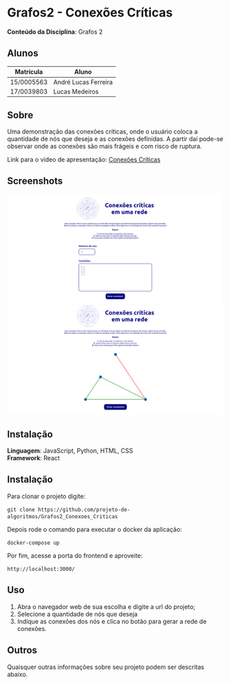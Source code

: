 # Grafos2 - Conexões Críticas

**Conteúdo da Disciplina**: Grafos 2<br>

## Alunos
|Matrícula | Aluno |
| -- | -- |
| 15/0005563  |  André Lucas Ferreira |
| 17/0039803	  |  Lucas Medeiros |

## Sobre 

Uma demonstração das conexões críticas, onde o usuário coloca a quantidade de nós que deseja e as conexões definidas. A partir daí pode-se observar onde as conexões são mais frágeis e com risco de ruptura. 

Link para o vídeo de apresentação: [Conexões Críticas](https://youtu.be/6gCa1jp-Pjw)

## Screenshots

![](././frontend/src/assets/conexao1.png)
![](././frontend/src/assets/conexao2.png)

## Instalação 
**Linguagem**: JavaScript, Python, HTML, CSS <br>
**Framework**: React <br>

## Instalação 

Para clonar o projeto digite:

    git clone https://github.com/projeto-de-algoritmos/Grafos2_Conexoes_Criticas

Depois rode o comando para executar o docker da aplicação:

    docker-compose up

Por fim, acesse a porta do frontend e aproveite:

    http://localhost:3000/

## Uso 

1. Abra o navegador web de sua escolha e digite a url do projeto;<br>
2. Selecione a quantidade de nós que deseja
3. Indique as conexões dos nós e clica no botão para gerar a rede de conexões.

## Outros 
Quaisquer outras informações sobre seu projeto podem ser descritas abaixo.




